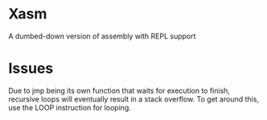 # Xasm
A dumbed-down version of assembly with REPL support

# Issues
Due to jmp being its own function that waits for execution to finish, recursive loops will eventually result in a stack overflow.
To get around this, use the LOOP instruction for looping.
